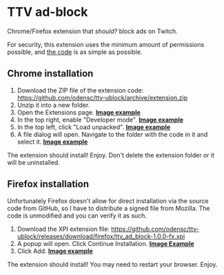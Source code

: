 # TTV ad-block

Chrome/Firefox extension that _should?_ block ads on Twitch.

For security, this extension uses the minimum amount of permissions possible, and [the code](https://github.com/odensc/ttv-ublock/blob/extension/background.js) is as simple as possible.

## Chrome installation

1. Download the ZIP file of the extension code: https://github.com/odensc/ttv-ublock/archive/extension.zip
2. Unzip it into a new folder.
3. Open the Extensions page. [**Image example**](https://i.imgur.com/ErYvch2.png)
4. In the top right, enable "Developer mode". [**Image example**](https://i.imgur.com/lhgY8KB.png)
5. In the top left, click "Load unpacked". [**Image example**](https://i.imgur.com/kjXCaFV.png)
6. A file dialog will open. Navigate to the folder with the code in it and select it. [**Image example**](https://i.imgur.com/I8ICXTD.png)

The extension should install! Enjoy. Don't delete the extension folder or it will be uninstalled.

## Firefox installation

Unfortunately Firefox doesn't allow for direct installation via the source code from GitHub, so I have to distribute a signed file from Mozilla. The code is unmodified and you can verify it as such.

1. Download the XPI extension file: https://github.com/odensc/ttv-ublock/releases/download/firefox/ttv_ad_block-1.0.0-fx.xpi
2. A popup will open. Click Continue Installation. [**Image Example**](https://i.imgur.com/uCx0pie.png)
3. Click Add. [**Image example**](https://i.imgur.com/FcdWXHU.png)

The extension should install! You may need to restart your browser. Enjoy.
